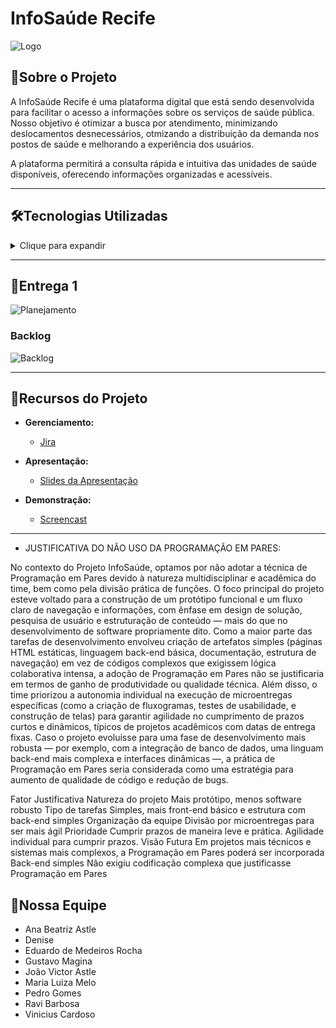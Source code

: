 # InfoSaúde Recife

![Logo](./img/logoInfoSaude.jpeg)

## 📌Sobre o Projeto
A InfoSaúde Recife é uma plataforma digital que está sendo desenvolvida para facilitar o acesso a informações sobre os serviços de saúde pública. Nosso objetivo é otimizar a busca por atendimento, minimizando deslocamentos desnecessários, otmizando a distribuição da demanda nos postos de saúde e melhorando a experiência dos usuários.

A plataforma permitirá a consulta rápida e intuitiva das unidades de saúde disponíveis, oferecendo informações organizadas e acessíveis.

___

## 🛠Tecnologias Utilizadas
<details> 
    <summary>Clique para expandir</summary>

- <img src="https://img.shields.io/badge/Jira-0052CC?style=for-the-badge&logo=Jira&logoColor=white" />
- <img src="https://img.shields.io/badge/WhatsApp-25D366?style=for-the-badge&logo=whatsapp&logoColor=white" />
- <img src="https://img.shields.io/badge/GitHub-100000?style=for-the-badge&logo=github&logoColor=white" />
- <img src="https://img.shields.io/badge/Google%20Drive-4285F4?style=for-the-badge&logo=googledrive&logoColor=white" />
- <img src="https://img.shields.io/badge/Vercel-000000?style=for-the-badge&logo=vercel&logoColor=white" />
- <img src="https://img.shields.io/badge/HTML5-E34F26?style=for-the-badge&logo=html5&logoColor=white" />
- <img src="https://img.shields.io/badge/CSS3-1572B6?style=for-the-badge&logo=css3&logoColor=white" />

</details>

___

## 📖Entrega 1

![Planejamento](./imgReadme/planejamentoJira.png)

### Backlog

![Backlog](./imgReadme/backlogJira.png)

___

## 🔗Recursos do Projeto

- **Gerenciamento:**
    - [Jira](https://id.atlassian.com/login?continue=https%3A%2F%2Fid.atlassian.com%2Fjoin%2Fuser-access%3Fresource%3Dari%253Acloud%253Ajira%253A%253Asite%252Fe4a1ea6d-37a4-470a-aa3d-77820f3886a5%26continue%3Dhttps%253A%252F%252Fcesar-team-zmqyt8fg.atlassian.net%252Fjira%252Fsoftware%252Fprojects%252FKAN%252Fboards%252F1%253Fassignee%253Dunassigned%25252C712020%25253A41db834d-0f03-4c46-a2d3-3b7b468d8f16&application=jira)

- **Apresentação:**
    - [Slides da Apresentação](https://www.canva.com/design/DAGCmpua3MQ/To3bhs9X5exntfk9QRJk5Q/edit?utm_content=DAGCmpua3MQ&utm_campaign=designshare&utm_medium=link2&utm_source=sharebuttonhttps://www.canva.com/design/DAGCmpua3MQ/To3bhs9X5exntfk9QRJk5Q/edit?utm_content=DAGCmpua3MQ&utm_campaign=designshare&utm_medium=link2&utm_source=sharebutton)

- **Demonstração:**
    - [Screencast](https://drive.google.com/file/d/1X53gyZxotaYsbJRWsbnN4iZYeIEC44rE/view?usp=drive_link)
___

- JUSTIFICATIVA DO NÃO USO DA PROGRAMAÇÃO EM PARES:
  
No contexto do Projeto InfoSaúde, optamos por não adotar a técnica de Programação em Pares devido à natureza multidisciplinar e acadêmica do time, bem como pela divisão prática de funções.
O foco principal do projeto esteve voltado para a construção de um protótipo funcional e um fluxo claro de navegação e informações, com ênfase em design de solução, pesquisa de usuário e estruturação de conteúdo — mais do que no desenvolvimento de software propriamente dito.
Como a maior parte das tarefas de desenvolvimento envolveu criação de artefatos simples (páginas HTML estáticas, linguagem back-end básica, documentação, estrutura de navegação) em vez de códigos complexos que exigissem lógica colaborativa intensa, a adoção de Programação em Pares não se justificaria em termos de ganho de produtividade ou qualidade técnica.
Além disso, o time priorizou a autonomia individual na execução de microentregas específicas (como a criação de fluxogramas, testes de usabilidade, e construção de telas) para garantir agilidade no cumprimento de prazos curtos e dinâmicos, típicos de projetos acadêmicos com datas de entrega fixas.
Caso o projeto evoluísse para uma fase de desenvolvimento mais robusta — por exemplo, com a integração de banco de dados, uma linguam back-end mais complexa e interfaces dinâmicas —, a prática de Programação em Pares seria considerada como uma estratégia para aumento de qualidade de código e redução de bugs.

Fator					             Justificativa
Natureza do projeto	                 Mais protótipo, menos software robusto
Tipo de tarefas	                     Simples, mais front-end básico e estrutura com back-end simples
Organização da equipe	             Divisão por microentregas para ser mais ágil
Prioridade	                         Cumprir prazos de maneira leve e prática. Agilidade individual para cumprir prazos.
Visão Futura	                     Em projetos mais técnicos e sistemas mais complexos, a Programação em Pares poderá ser incorporada
Back-end simples	                 Não exigiu codificação complexa que justificasse Programação em Pares


## 👥Nossa Equipe

- Ana Beatriz Astle
- Denise
- Eduardo de Medeiros Rocha
- Gustavo Magina
- João Victor Astle
- Maria Luiza Melo
- Pedro Gomes
- Ravi Barbosa
- Vinicius Cardoso
